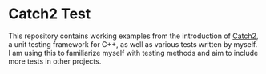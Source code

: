 # Catch2 Test

This repository contains working examples from the introduction of [Catch2](https://github.com/catchorg/Catch2), a unit testing framework for C++, as well as various tests written by myself. I am using this to familiarize myself with testing methods and aim to include more tests in other projects.
